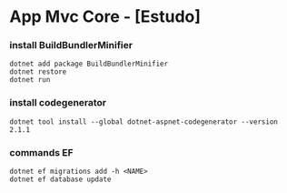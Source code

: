 # App Mvc Core - [Estudo]

### install BuildBundlerMinifier
```
dotnet add package BuildBundlerMinifier
dotnet restore
dotnet run
```

### install codegenerator
```
dotnet tool install --global dotnet-aspnet-codegenerator --version 2.1.1
```

### commands EF
```
dotnet ef migrations add -h <NAME>
dotnet ef database update
```
